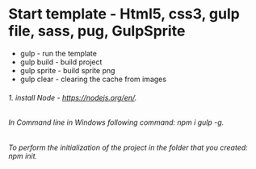 # Start template - Html5, css3, gulp file, sass, pug, GulpSprite

- gulp - run the template
- gulp build - build project
- gulp sprite - build sprite png
- gulp clear - clearing the cache from images

###### 1. install Node - https://nodejs.org/en/.
###### In Command line in Windows following command: npm i gulp -g.
###### To perform the initialization of the project in the folder that you created: npm init.